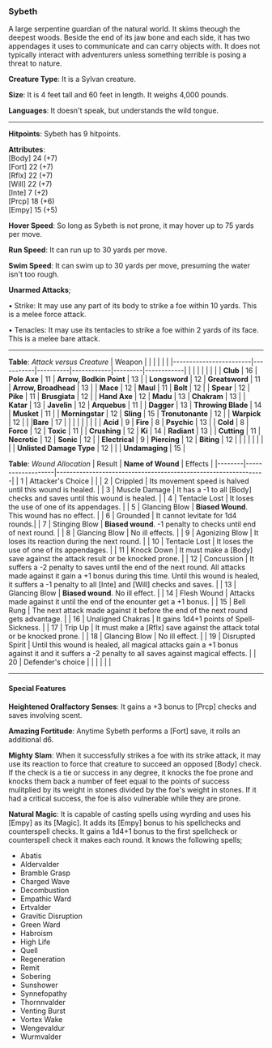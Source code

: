 ### Sybeth
A large serpentine guardian of the natural world. It skims theough the deepest woods. Beside the end of its jaw bone and each side, it has two appendages it uses to communicate and can carry objects with. It does not typically interact with adventurers unless something terrible is posing a threat to nature.

**Creature Type**: It is a Sylvan creature.

**Size**: It is 4 feet tall and 60 feet in length. It weighs 4,000 pounds.

**Languages**: It doesn't speak, but understands the wild tongue.

-----

**Hitpoints**: Sybeth has 9 hitpoints.

**Attributes**:  
[Body] 24 (+7)  
[Fort] 22 (+7)  
[Rflx] 22 (+7)  
[Will] 22 (+7)  
[Inte] 7  (+2)  
[Prcp] 18 (+6)  
[Empy] 15 (+5)  

**Hover Speed**: So long as Sybeth is not prone, it may hover up to 75 yards per move.

**Run Speed**: It can run up to 30 yards per move.

**Swim Speed**: It can swim up to 30 yards per move, presuming the water isn't too rough.

**Unarmed Attacks**;

 • Strike: It may use any part of its body to strike a foe within 10 yards. This is a melee force attack.

 • Tenacles: It may use its tentacles to strike a foe within 2 yards of its face. This is a melee bare attack.

---------------------

**Table**: *Attack versus Creature*
| Weapon                 |          |            |         |            |         |
|------------------------|-----------|----------|------------|---------|------------|
|                        |          |            |         |            |         |
| **Club**                   | 16    | **Pole Axe**       | 11    | **Arrow, Bodkin Point**  | 13 |
| **Longsword**              | 12    | **Greatsword**     | 11    | **Arrow, Broadhead**     | 13 |
| **Mace**                   | 12    | **Maul**           | 11    | **Bolt**                 | 12 |
| **Spear**                  | 12    | **Pike**           | 11    | **Brusgiata** | 12    |
| **Hand Axe**               | 12    | **Madu**           | 13    | **Chakram** | 13    |
| **Katar**                  | 13    | **Javelin**        | 12    | **Arquebus** | 11  |
| **Dagger**                 | 13    | **Throwing Blade** | 14    | **Musket** | 11   |
| **Morningstar**            | 12    | **Sling**          | 15    | **Tronutonante** | 12    |
| **Warpick**                | 12    |             |              |**Bare**           | 17 |
|                        |           |          |            |         |            |
| **Acid**                   | 9     | **Fire**          |  8     | **Psychic** | 13     |
| **Cold**                   | 8     | **Force**         | 12     | **Toxic**  | 11    |
| **Crushing**               | 12    | **Ki**            | 14     | **Radiant** | 13     |
| **Cutting**                | 11    | **Necrotic**      | 12     | **Sonic** | 12    |
| **Electrical**             | 9     | **Piercing**      | 12     | **Biting** | 12    |
|                        |           |          |            |         |            |
| **Unlisted Damage Type** | 12 |    |     | **Undamaging** | 15 |

**Table**: *Wound Allocation*
| Result | **Name of Wound** | Effects                                                        |
|--------|-------------------|----------------------------------------------------------------|
|   1    | Attacker's Choice |                                                                |
|   2    | Crippled          | Its movement speed is halved until this wound is healed.      |
|   3    | Muscle Damage     | It has a -1 to all [Body] checks and saves until this wound is healed. |
|   4    | Tentacle Lost     | It loses the use of one of its appendages. |
|   5    | Glancing Blow     | **Biased Wound**. This wound has no effect. |
|   6    | Grounded          | It cannot levitate for 1d4 rounds.|
|   7    | Stinging Blow     | **Biased wound**. -1 penalty to checks until end of next round. |
|   8    | Glancing Blow     | No ill effects.                                     |
|   9    | Agonizing Blow    | It loses its reaction during the next round. |
|   10   | Tentacle Lost     | It loses the use of one of its appendages. |
|   11   | Knock Down        | It must make a [Body] save against the attack result or be knocked prone. |
|   12   | Concussion        | It suffers a -2 penalty to saves until the end of the next round. All attacks made against it gain a +1 bonus during this time. Until this wound is healed, it suffers a -1 penalty to all [Inte] and [Will] checks and saves. |
|   13   | Glancing Blow     | **Biased wound**. No ill effect. |
|   14   | Flesh Wound       | Attacks made against it until the end of the enounter get a +1 bonus. |
|   15   | Bell Rung         | The next attack made against it before the end of the next round gets advantage.  |
|   16   | Unaligned Chakras | It gains 1d4+1 points of Spell-Sickness. |
|   17   | Trip Up           | It must make a [Rflx] save against the attack total or be knocked prone.                                  |
|   18   | Glancing Blow     | No ill effect. |
|   19   | Disrupted Spirit  | Until this wound is healed, all magical attacks gain a +1 bonus against it and it suffers a -2 penalty to all saves against magical effects. |
|   20   | Defender's choice |                                   |
|        |                                                |                                   |

---------------------

#### Special Features

**Heightened Oralfactory Senses**: It gains a +3 bonus to [Prcp] checks and saves involving scent.

**Amazing Fortitude**: Anytime Sybeth performs a [Fort] save, it rolls an additional d6.

**Mighty Slam**: When it successfully strikes a foe with its strike attack, it may use its reaction to force that creature to succeed an opposed [Body] check. If the check is a tie or success in any degree, it knocks the foe prone and knocks them back a number of feet equal to the points of success mulitplied by its weight in stones divided by the foe's weight in stones. If it had a critical success, the foe is also vulnerable while they are prone.

**Natural Magic**: It is capable of casting spells using wyrding and uses his [Empy] as its [Magic]. It adds its [Empy] bonus to his spellchecks and counterspell checks. It gains a 1d4+1 bonus to the first spellcheck or counterspell check it makes each round. It knows the following spells;  
* Abatis
* Aldervalder
* Bramble Grasp
* Charged Wave
* Decombustion
* Empathic Ward
* Ertvalder
* Gravitic Disruption
* Green Ward
* Habroism
* High Life
* Quell
* Regeneration
* Remit
* Sobering
* Sunshower
* Synnefopathy
* Thornnvalder
* Venting Burst
* Vortex Wake
* Wengevaldur
* Wurmvalder
